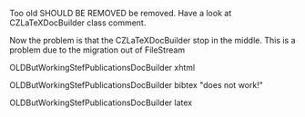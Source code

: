 Too old SHOULD BE REMOVED be removed. 
Have a look at CZLaTeXDocBuilder class comment.

Now the problem is that the CZLaTeXDocBuilder stop in the middle. 
This is a problem due to the migration out of FileStream


OLDButWorkingStefPublicationsDocBuilder xhtml

OLDButWorkingStefPublicationsDocBuilder bibtex
	"does not work!"

OLDButWorkingStefPublicationsDocBuilder latex
